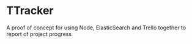 TTracker
========

A proof of concept for using Node, ElasticSearch and Trello together to report of project progress
